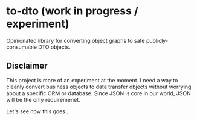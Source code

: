 # to-dto (work in progress / experiment)

Opinionated library for converting object graphs to safe publicly-consumable DTO objects.

## Disclaimer

This project is more of an experiment at the moment.  I need a way to cleanly convert business objects to data transfer objects without worrying about a specific ORM or database.  Since JSON is core in our world, JSON will be the only requiremenet.

Let's see how this goes...
